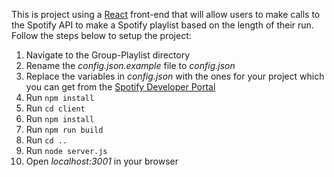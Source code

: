 This is project using a [React](https://facebook.github.io/react/) front-end that will allow users to make calls to the Spotify API to make a Spotify playlist based on the length of their run. Follow the steps below to setup the project:
1. Navigate to the Group-Playlist directory
2. Rename the *config.json.example* file to *config.json*
3. Replace the variables in *config.json* with the ones for your project which you can get from the [Spotify Developer Portal](https://developer.spotify.com/my-applications/)
4. Run `npm install`
5. Run `cd client`
6. Run `npm install`
7. Run `npm run build`
8. Run `cd ..`
9. Run `node server.js`
10. Open *localhost:3001* in your browser